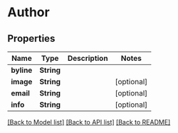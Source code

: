 # Author

## Properties
Name | Type | Description | Notes
------------ | ------------- | ------------- | -------------
**byline** | **String** |  | 
**image** | **String** |  | [optional] 
**email** | **String** |  | [optional] 
**info** | **String** |  | [optional] 

[[Back to Model list]](../README.md#documentation-for-models) [[Back to API list]](../README.md#documentation-for-api-endpoints) [[Back to README]](../README.md)


